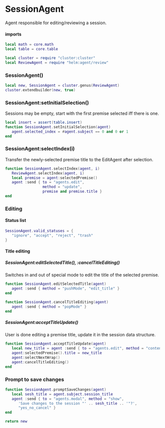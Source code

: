 # SessionAgent

Agent responsible for editing/reviewing a session\.


#### imports

```lua
local math = core.math
local table = core.table

local cluster = require "cluster:cluster"
local ReviewAgent = require "helm:agent/review"
```


### SessionAgent\(\)

```lua
local new, SessionAgent = cluster.genus(ReviewAgent)
cluster.extendbuilder(new, true)
```


### SessionAgent:setInitialSelection\(\)

Sessions may be empty, start with the first premise selected iff there is one\.

```lua
local insert = assert(table.insert)
function SessionAgent.setInitialSelection(agent)
   agent.selected_index = #agent.subject == 0 and 0 or 1
end
```


### SessionAgent:selectIndex\(i\)

Transfer the newly\-selected premise title to the EditAgent after selection\.

```lua
function SessionAgent.selectIndex(agent, i)
   ReviewAgent.selectIndex(agent, i)
   local premise = agent:selectedPremise()
   agent :send { to = "agents.edit",
                 method = "update",
                 premise and premise.title }
end
```


### Editing


#### Status list

```lua
SessionAgent.valid_statuses = {
   "ignore", "accept", "reject", "trash"
}
```


#### Title editing


##### SessionAgent:editSelectedTitle\(\), :cancelTitleEditing\(\)

Switches in and out of special mode to edit the title of the selected premise\.

```lua
function SessionAgent.editSelectedTitle(agent)
   agent :send { method = "pushMode", "edit_title" }
end

function SessionAgent.cancelTitleEditing(agent)
   agent :send { method = "popMode" }
end
```


##### SessionAgent:acceptTitleUpdate\(\)

User is done editing a premise title, update it in the session data structure\.

```lua
function SessionAgent.acceptTitleUpdate(agent)
   local new_title = agent :send { to = "agents.edit", method = "contents" }
   agent:selectedPremise().title = new_title
   agent:selectNextWrap()
   agent:cancelTitleEditing()
end
```


### Prompt to save changes

```lua
function SessionAgent.promptSaveChanges(agent)
   local sesh_title = agent.subject.session_title
   agent :send { to = "agents.modal", method = "show",
      'Save changes to the session "' .. sesh_title .. '"?',
      "yes_no_cancel" }
end
```


```lua
return new
```
